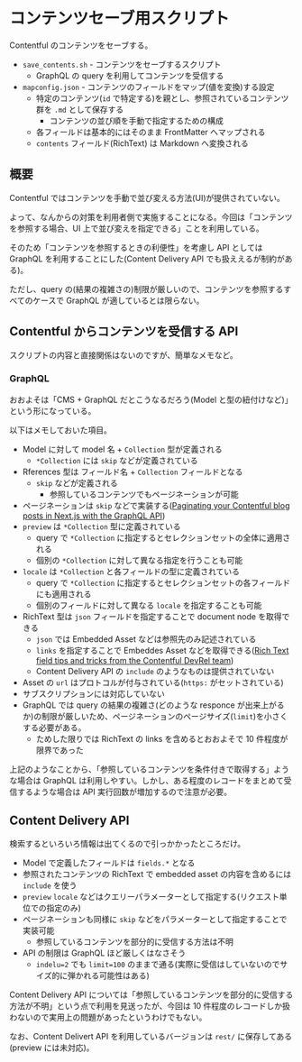 # コンテンツセーブ用スクリプト

Contentful のコンテンツをセーブする。

- `save_contents.sh` - コンテンツをセーブするスクリプト
  - GraphQL の query を利用してコンテンツを受信する
- `mapconfig.json` - コンテンツのフィールドをマップ(値を変換)する設定
  - 特定のコンテンツ(`id` で特定する)を親とし、参照されているコンテンツ群を `.md` として保存する
    - コンテンツの並び順を手動で指定するための構成
  - 各フィールドは基本的にはそのまま FrontMatter へマップされる
  - `contents` フィールド(RichText) は Markdown へ変換される

## 概要

Contentful ではコンテンツを手動で並び変える方法(UI)が提供されていない。

よって、なんからの対策を利用者側で実施することになる。今回は「コンテンツを参照する場合、UI 上で並び変えを指定できる」ことを利用している。

そのため「コンテンツを参照するときの利便性」を考慮し API としては GraphQL を利用することにした(Content Delivery API でも扱ええるが制約がある)。

ただし、query の(結果の複雑さの)制限が厳しいので、コンテンツを参照するすべてのケースで GraphQL が適しているとは限らない。

## Contentful からコンテンツを受信する API

スクリプトの内容と直接関係はないのですが、簡単なメモなど。

### GraphQL

おおよそは「CMS + GraphQL だとこうなるだろう(Model と型の紐付けなど)」という形になっている。

以下はメモしておいた項目。

- Model に対して model 名 + `Collection` 型が定義される
  - `*Collection` には `skip` などが定義されている
- Rferences 型は フィールド名 + `Collection` フィールドとなる
  - `skip` などが定義される
    - 参照しているコンテンツでもページネーションが可能
- ページネーションは `skip` などで実装する([Paginating your Contentful blog posts in Next.js with the GraphQL API](https://www.contentful.com/blog/2021/04/23/paginating-contentful-blogposts-with-nextjs-graphql-api/))
- `preview` は `*Collection` 型に定義されている
  - query で `*Collection` に指定するとセレクションセットの全体に適用される
  - 個別の `*Collection` に対して異なる指定を行うことも可能
- `locale` は `*Collection` と各フィールドの型に定義されている
  - query で `*Collection` に指定するとセレクションセットの各フィールドにも適用される
  - 個別のフィールドに対して異なる `locale` を指定することも可能
- RichText 型は `json` フィールドを指定することで document node を取得できる
  - `json` では Embedded Asset などは参照先のみ記述されている
  - `links` を指定することで Embeddes Asset などを取得できる([Rich Text field tips and tricks from the Contentful DevRel team](https://www.contentful.com/blog/2021/05/27/rich-text-field-tips-and-tricks/))
  - Content Delivery API の `include` のようなものは提供されていない
- Asset の `url` はプロトコルが付与されている(`https:` がセットされている)
- サブスクリプションには対応していない
- GraphQL では query の結果の複雑さ(どのような responce が出来上がるか)の制限が厳しいため、ページネーションのページサイズ(`limit`)を小さくする必要がある。
  - ためした限りでは RichText の links を含めるとおおよそで 10 件程度が限界であった

上記のようなことから、「参照しているコンテンツを条件付きで取得する」ような場合は GraphQL は利用しやすい。しかし、ある程度のレコードをまとめて受信するような場合は API 実行回数が増加するので注意が必要。

## Content Delivery API

検索するといろいろ情報は出てくるので引っかかったところだけ。

- Model で定義したフィールドは `fields.*` となる
- 参照されたコンテンツの RichText で embedded asset の内容を含めるには `include` を使う
- `preview` `locale` などはクエリーパラメーターとして指定する(リクエスト単位での指定のみ)
- ページネーションも同様に `skip` などをパラメーターとして指定することで実装可能
  - 参照しているコンテンツを部分的に受信する方法は不明
- API の制限は GraphQL ほど厳しくはなさそう
  - `indelu=2` でも `limit=100` のままで通る(実際に受信はしていないのでサイズ的に弾かれる可能性はある)

Content Delivery API については「参照しているコンテンツを部分的に受信する方法が不明」という点で利用を見送ったが、今回は 10 件程度のレコードしか扱わないので実用上の問題があったというわけでもない。

なお、Content Delivert API を利用しているバージョンは `rest/` に保存してある(preview には未対応)。
